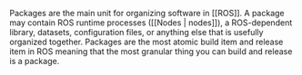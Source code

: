 Packages are the main unit for organizing software in [[ROS]]. A package may contain ROS runtime processes ([[Nodes | nodes]]), a ROS-dependent library, datasets, configuration files, or anything else that is usefully organized together. Packages are the most atomic build item and release item in ROS meaning that the most granular thing you can build and release is a package.  